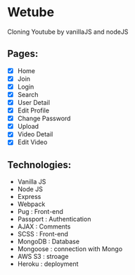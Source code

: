 # Wetube

Cloning Youtube by vanillaJS and nodeJS

## Pages:

- [X] Home
- [x] Join
- [x] Login
- [x] Search
- [X] User Detail
- [X] Edit Profile
- [X] Change Password
- [X] Upload
- [X] Video Detail
- [X] Edit Video

## Technologies:

- Vanilla JS
- Node JS
- Express
- Webpack
- Pug : Front-end
- Passport : Authentication
- AJAX : Comments
- SCSS : Front-end
- MongoDB : Database
- Mongoose : connection with Mongo
- AWS S3 : stroage
- Heroku : deployment
  